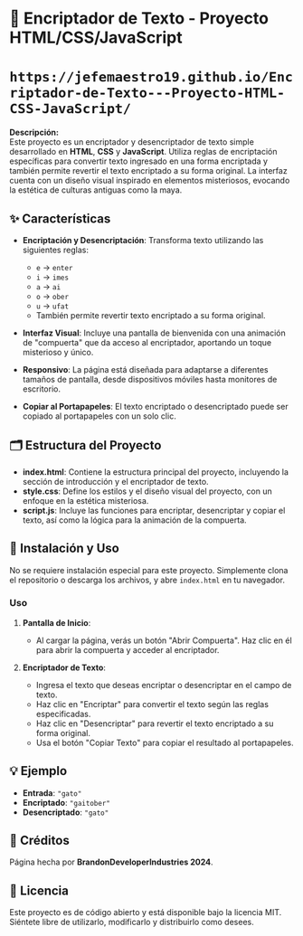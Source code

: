 # 🔐 Encriptador de Texto - Proyecto HTML/CSS/JavaScript
# ` https://jefemaestro19.github.io/Encriptador-de-Texto---Proyecto-HTML-CSS-JavaScript/ `

**Descripción:**  
Este proyecto es un encriptador y desencriptador de texto simple desarrollado en **HTML**, **CSS** y **JavaScript**. Utiliza reglas de encriptación específicas para convertir texto ingresado en una forma encriptada y también permite revertir el texto encriptado a su forma original. La interfaz cuenta con un diseño visual inspirado en elementos misteriosos, evocando la estética de culturas antiguas como la maya.

## ✨ Características

- **Encriptación y Desencriptación**: Transforma texto utilizando las siguientes reglas:
  - `e` → `enter`
  - `i` → `imes`
  - `a` → `ai`
  - `o` → `ober`
  - `u` → `ufat`
  - También permite revertir texto encriptado a su forma original.
  
- **Interfaz Visual**: Incluye una pantalla de bienvenida con una animación de "compuerta" que da acceso al encriptador, aportando un toque misterioso y único.
  
- **Responsivo**: La página está diseñada para adaptarse a diferentes tamaños de pantalla, desde dispositivos móviles hasta monitores de escritorio.

- **Copiar al Portapapeles**: El texto encriptado o desencriptado puede ser copiado al portapapeles con un solo clic.

## 🗂 Estructura del Proyecto

- **index.html**: Contiene la estructura principal del proyecto, incluyendo la sección de introducción y el encriptador de texto.
- **style.css**: Define los estilos y el diseño visual del proyecto, con un enfoque en la estética misteriosa.
- **script.js**: Incluye las funciones para encriptar, desencriptar y copiar el texto, así como la lógica para la animación de la compuerta.

## 🚀 Instalación y Uso

No se requiere instalación especial para este proyecto. Simplemente clona el repositorio o descarga los archivos, y abre `index.html` en tu navegador.

### Uso

1. **Pantalla de Inicio**:
   - Al cargar la página, verás un botón "Abrir Compuerta". Haz clic en él para abrir la compuerta y acceder al encriptador.

2. **Encriptador de Texto**:
   - Ingresa el texto que deseas encriptar o desencriptar en el campo de texto.
   - Haz clic en "Encriptar" para convertir el texto según las reglas especificadas.
   - Haz clic en "Desencriptar" para revertir el texto encriptado a su forma original.
   - Usa el botón "Copiar Texto" para copiar el resultado al portapapeles.

## 💡 Ejemplo

- **Entrada**: `"gato"`
- **Encriptado**: `"gaitober"`
- **Desencriptado**: `"gato"`

## 📝 Créditos

Página hecha por **BrandonDeveloperIndustries 2024**.

## 📜 Licencia

Este proyecto es de código abierto y está disponible bajo la licencia MIT. Siéntete libre de utilizarlo, modificarlo y distribuirlo como desees.
